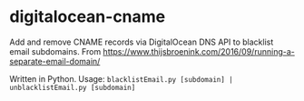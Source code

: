 # digitalocean-cname
Add and remove CNAME records via DigitalOcean DNS API to blacklist email subdomains.
From https://www.thijsbroenink.com/2016/09/running-a-separate-email-domain/

Written in Python. Usage: `blacklistEmail.py [subdomain] | unblacklistEmail.py [subdomain]`
